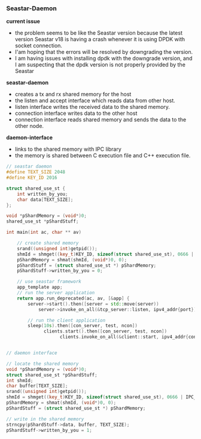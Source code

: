 ### Seastar-Daemon

**current issue**
- the problem seems to be like the Seastar version because the latest version Seastar v18 is having a crash whenever it is using DPDK with socket connection.
- I'am hoping that the errors will be resolved by downgrading the version.
- I am having issues with installing dpdk with the downgrade version, and I am suspecting that the dpdk version is not properly provided by the Seastar


**seastar-daemon**
- creates a tx and rx shared memory for the host
- the listen and accept interface which reads data from other host.
- listen interface writes the received data to the shared memory.
- connection interface writes data to the other host
- connection interface reads shared memory and sends the data to the other node.

**daemon-interface**
- links to the shared memory with IPC library
- the memory is shared between C execution file and C++ execution file.


```c++
// seastar daemon
#define TEXT_SIZE 2048
#define KEY_ID 2016

struct shared_use_st {
    int written_by_you;
    char data[TEXT_SIZE];
};

void *pShardMemory = (void*)0;
shared_use_st *pShardStuff;

int main(int ac, char ** av)

    // create shared memory
    srand((unsigned int)getpid());
    shmId = shmget((key_t)KEY_ID, sizeof(struct shared_use_st), 0666 | IPC_CREAT);
    pShardMemory = shmat(shmId, (void*)0, 0);
    pShardStuff = (struct shared_use_st *) pShardMemory;
    pShardStuff->written_by_you = 0;

    // use seastar framework
    app_template app;
    // run the server application
    return app.run_deprecated(ac, av, [&app] {
        server->start().then([server = std::move(server))
            server->invoke_on_all(&tcp_server::listen, ipv4_addr{port});

        // run the client application
        sleep(10s).then([con_server, test, ncon])
              clients.start().then([con_server, test, ncon])
                    clients.invoke_on_all(&client::start, ipv4_addr{con_server}, test, ncon);


// daemon interface

// locate the shared memory
void *pShardMemory = (void*)0;
struct shared_use_st *pShardStuff;
int shmId;
char buffer[TEXT_SIZE];
srand((unsigned int)getpid());
shmId = shmget((key_t)KEY_ID, sizeof(struct shared_use_st), 0666 | IPC_CREAT);
pShardMemory = shmat(shmId, (void*)0, 0);
pShardStuff = (struct shared_use_st *) pShardMemory;

// write in the shared memory
strncpy(pShardStuff->data, buffer, TEXT_SIZE);
pShardStuff->written_by_you = 1;

```
